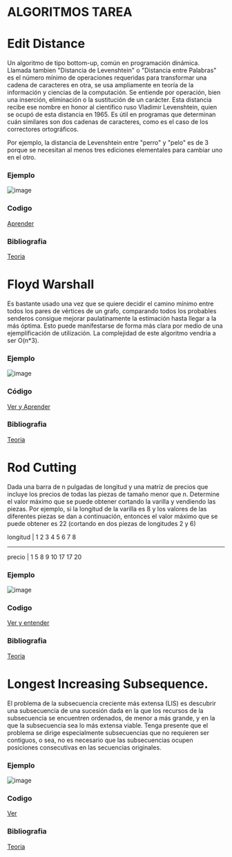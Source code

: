 # ALGORITMOS TAREA


# Edit Distance
Un algoritmo de tipo bottom-up, común en programación dinámica. Llamada tambien "Distancia de Levenshtein" o "Distancia entre Palabras" es el número mínimo de operaciones requeridas para transformar una cadena de caracteres en otra, se usa ampliamente en teoría de la información y ciencias de la computación. Se entiende por operación, bien una inserción, eliminación o la sustitución de un carácter. Esta distancia recibe ese nombre en honor al científico ruso Vladimir Levenshtein, quien se ocupó de esta distancia en 1965. Es útil en programas que determinan cuán similares son dos cadenas de caracteres, como es el caso de los correctores ortográficos.

Por ejemplo, la distancia de Levenshtein entre "perro" y "pelo" es de 3 porque se necesitan al menos tres ediciones elementales para cambiar uno en el otro.

### Ejemplo 
![image](https://user-images.githubusercontent.com/102009436/197367592-070786a6-8d35-42ba-99a1-fcb77659ddac.png)


### Codigo
[Aprender](https://github.com/Lagunator/Algoritmica/blob/main/Algoritmos%20Investigacion/editdistance.cpp)

### Bibliografia 
[Teoria](https://www.wikiwand.com/es/Distancia_de_Levenshtein)


# Floyd Warshall
Es bastante usado una vez que se quiere decidir el camino mínimo entre todos los pares de vértices de un grafo, comparando todos los probables senderos consigue mejorar paulatinamente la estimación hasta llegar a la más óptima. Esto puede manifestarse de forma más clara por medio de una ejemplificación de utilización.
La complejidad de este algoritmo vendria a ser O(n*3).

### Ejemplo 
![image](https://user-images.githubusercontent.com/102009436/197368016-27ce69f0-93f4-4f84-b026-379c287093a1.png)

### Código
[Ver y Aprender](https://github.com/Lagunator/Algoritmica/blob/main/Algoritmos%20Investigacion/floydW.cpp)

### Bibliografia 
[Teoria](https://medium.com/algoritmo-floyd-warshall/algoritmo-de-floyd-warshall-e1fd1a900d8)


# Rod Cutting
Dada una barra de n pulgadas de longitud y una matriz de precios que incluye los precios de todas las piezas de tamaño menor que n. Determine el valor máximo que se puede obtener cortando la varilla y vendiendo las piezas. Por ejemplo, si la longitud de la varilla es 8 y los valores de las diferentes piezas se dan a continuación, entonces el valor máximo que se puede obtener es 22 (cortando en dos piezas de longitudes 2 y 6) 

longitud | 1 2 3 4 5 6 7 8  
-           -               -
precio | 1 5 8 9 10 17 17 20


### Ejemplo 
![image](https://user-images.githubusercontent.com/102009436/197368756-a4e76909-3fce-4462-9088-3322187c0f54.png)

### Codigo
[Ver y entender](https://github.com/Lagunator/Algoritmica/blob/main/Algoritmos%20Investigacion/rodCutting.cpp)

### Bibliografia 
[Teoria](https://www.geeksforgeeks.org/cutting-a-rod-dp-13/)


# Longest Increasing Subsequence.
El problema de la subsecuencia creciente más extensa (LIS) es descubrir una subsecuencia de una sucesión dada en la que los recursos de la subsecuencia se encuentren ordenados, de menor a más grande, y en la que la subsecuencia sea lo más extensa viable.
Tenga presente que el problema se dirige especialmente subsecuencias que no requieren ser contiguos, o sea, no es necesario que las subsecuencias ocupen posiciones consecutivas en las secuencias originales.


### Ejemplo 
![image](https://user-images.githubusercontent.com/102009436/197369099-ab94f411-e10b-415a-ab2c-d445a4804ee9.png)


### Codigo
[Ver](https://github.com/Lagunator/Algoritmica/blob/main/Algoritmos%20Investigacion/liscode.cpp)

### Bibliografia 
[Teoria](https://www.geeksforgeeks.org/c-program-for-longest-increasing-subsequence/)
